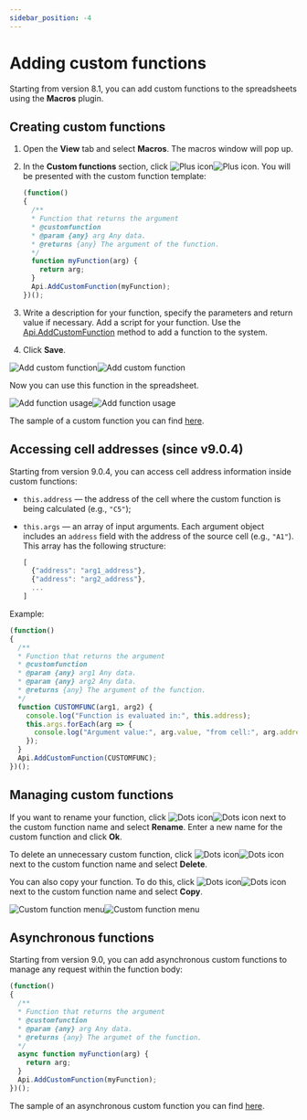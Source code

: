 ```yaml
---
sidebar_position: -4
---
```


# Adding custom functions

Starting from version 8.1, you can add custom functions to the spreadsheets using the **Macros** plugin.

## Creating custom functions

1. Open the **View** tab and select **Macros**. The macros window will pop up.
2. In the **Custom functions** section, click ![Plus icon](/assets/images/plugins/plus.svg#gh-light-mode-only)![Plus icon](/assets/images/plugins/plus.dark.svg#gh-dark-mode-only). You will be presented with the custom function template:

    <!-- This code is related to macros. -->

    <!-- eslint-skip -->

    ``` ts
    (function()
    {
      /**
      * Function that returns the argument
      * @customfunction
      * @param {any} arg Any data.
      * @returns {any} The argument of the function.
      */
      function myFunction(arg) {
        return arg;
      }
      Api.AddCustomFunction(myFunction);
    })();
    ```

3. Write a description for your function, specify the parameters and return value if necessary. Add a script for your function. Use the [Api.AddCustomFunction](../../office-api/usage-api/spreadsheet-api/Api/Methods/AddCustomFunction.md) method to add a function to the system.

4. Click **Save**.

  ![Add custom function](/assets/images/plugins/add-custom-function.png#gh-light-mode-only)![Add custom function](/assets/images/plugins/add-custom-function.dark.png#gh-dark-mode-only)

Now you can use this function in the spreadsheet.

![Add function usage](/assets/images/plugins/add.png#gh-light-mode-only)![Add function usage](/assets/images/plugins/add.dark.png#gh-dark-mode-only)

The sample of a custom function you can find [here](../samples/macro-samples/spreadsheet-editor/weighted-average-function.md).

## Accessing cell addresses (since v9.0.4)

Starting from version 9.0.4, you can access  cell address information inside custom functions:

- `this.address` — the address of the cell where the custom function is being calculated (e.g., `"C5"`);
- `this.args` — an array of input arguments. Each argument object includes an `address` field with the address of the source cell (e.g., `"A1"`). This array has the following structure:

  ``` ts
  [
    {"address": "arg1_address"},
    {"address": "arg2_address"},
    ...
  ]
  ```

Example:

``` ts
(function()
{
  /**
  * Function that returns the argument
  * @customfunction
  * @param {any} arg1 Any data.
  * @param {any} arg2 Any data.
  * @returns {any} The argument of the function.
  */
  function CUSTOMFUNC(arg1, arg2) {
    console.log("Function is evaluated in:", this.address);
    this.args.forEach(arg => {
      console.log("Argument value:", arg.value, "from cell:", arg.address);
    });
  }
  Api.AddCustomFunction(CUSTOMFUNC);
})();
```

## Managing custom functions

If you want to rename your function, click ![Dots icon](/assets/images/plugins/dots.svg#gh-light-mode-only)![Dots icon](/assets/images/plugins/dots.dark.svg#gh-dark-mode-only) next to the custom function name and select **Rename**. Enter a new name for the custom function and click **Ok**.

To delete an unnecessary custom function, click ![Dots icon](/assets/images/plugins/dots.svg#gh-light-mode-only)![Dots icon](/assets/images/plugins/dots.dark.svg#gh-dark-mode-only) next to the custom function name and select **Delete**.

You can also copy your function. To do this, click ![Dots icon](/assets/images/plugins/dots.svg#gh-light-mode-only)![Dots icon](/assets/images/plugins/dots.dark.svg#gh-dark-mode-only) next to the custom function name and select **Copy**.

![Custom function menu](/assets/images/plugins/custom-function-menu.png#gh-light-mode-only)![Custom function menu](/assets/images/plugins/custom-function-menu.dark.png#gh-dark-mode-only)

## Asynchronous functions

Starting from version 9.0, you can add asynchronous custom functions to manage any request within the function body:

<!-- This code is related to macros. -->

<!-- eslint-skip -->

``` ts
(function()
{
  /**
  * Function that returns the argument
  * @customfunction
  * @param {any} arg Any data.
  * @returns {any} The argumet of the function.
  */
  async function myFunction(arg) {
    return arg;
  }
  Api.AddCustomFunction(myFunction);
})();
```

The sample of an asynchronous custom function you can find [here](../samples/macro-samples/spreadsheet-editor/calculate-world-bank-indicator.md).
